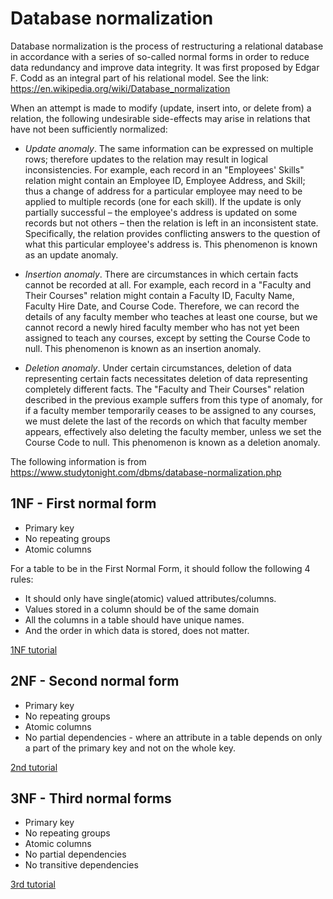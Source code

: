 # Database normalization

Database normalization is the process of restructuring a relational database in accordance with a series of so-called normal forms in order to reduce data redundancy and improve data integrity. It was first proposed by Edgar F. Codd as an integral part of his relational model. See the link: https://en.wikipedia.org/wiki/Database_normalization

When an attempt is made to modify (update, insert into, or delete from) a relation, the following undesirable side-effects may arise in relations that have not been sufficiently normalized:

* *Update anomaly*. The same information can be expressed on multiple rows; therefore updates to the relation may result in logical inconsistencies. For example, each record in an "Employees' Skills" relation might contain an Employee ID, Employee Address, and Skill; thus a change of address for a particular employee may need to be applied to multiple records (one for each skill). If the update is only partially successful – the employee's address is updated on some records but not others – then the relation is left in an inconsistent state. Specifically, the relation provides conflicting answers to the question of what this particular employee's address is. This phenomenon is known as an update anomaly.

* *Insertion anomaly*. There are circumstances in which certain facts cannot be recorded at all. For example, each record in a "Faculty and Their Courses" relation might contain a Faculty ID, Faculty Name, Faculty Hire Date, and Course Code. Therefore, we can record the details of any faculty member who teaches at least one course, but we cannot record a newly hired faculty member who has not yet been assigned to teach any courses, except by setting the Course Code to null. This phenomenon is known as an insertion anomaly.

* *Deletion anomaly*. Under certain circumstances, deletion of data representing certain facts necessitates deletion of data representing completely different facts. The "Faculty and Their Courses" relation described in the previous example suffers from this type of anomaly, for if a faculty member temporarily ceases to be assigned to any courses, we must delete the last of the records on which that faculty member appears, effectively also deleting the faculty member, unless we set the Course Code to null. This phenomenon is known as a deletion anomaly.

The following information is from https://www.studytonight.com/dbms/database-normalization.php

## 1NF - First normal form

* Primary key
* No repeating groups
* Atomic columns

For a table to be in the First Normal Form, it should follow the following 4 rules:

* It should only have single(atomic) valued attributes/columns.
* Values stored in a column should be of the same domain
* All the columns in a table should have unique names.
* And the order in which data is stored, does not matter.

[1NF tutorial](https://www.studytonight.com/dbms/first-normal-form.php)

## 2NF - Second normal form

* Primary key
* No repeating groups
* Atomic columns
* No partial dependencies - where an attribute in a table depends on only a part of the primary key and not on the whole key.

[2nd tutorial](https://www.studytonight.com/dbms/second-normal-form.php)

## 3NF - Third normal forms

* Primary key
* No repeating groups
* Atomic columns
* No partial dependencies
* No transitive dependencies

[3rd tutorial](https://www.studytonight.com/dbms/third-normal-form.php)
